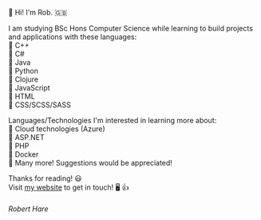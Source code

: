 👋 Hi! I'm Rob. 🇬🇧

I am studying BSc Hons Computer Science while learning to build projects and applications with these languages: \
  🔹 C++ \
  🔹 C# \
  🔹 Java \
  🔹 Python \
  🔹 Clojure \
  🔹 JavaScript \
  🔹 HTML \
  🔹 CSS/SCSS/SASS
  
Languages/Technologies I'm interested in learning more about:  \
  🔹 Cloud technologies (Azure) \
  🔹 ASP.NET \
  🔹 PHP \
  🔹 Docker \
  🔹 Many more! Suggestions would be appreciated!
  
Thanks for reading! 😃 \
Visit [my website](https://robertharedev.github.io/Portfolio/) to get in touch! 🖥️ 👍

###### *Robert Hare*
